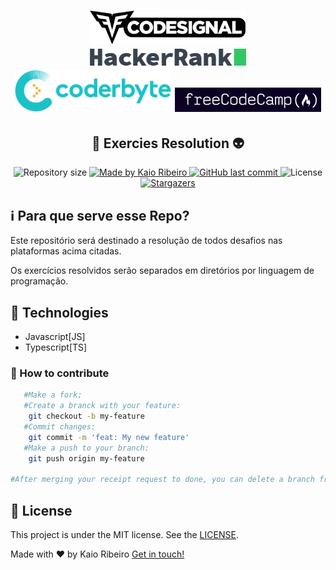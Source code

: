 <h1 align="center">
    <img alt="CodeSignal" title="codeSignal" src="./git-assets/codesignal.svg" width="250px" />
    <img alt="hackerrank" title="hackerrank" src="./git-assets/hackerrank.png" width="250px" />
    <img alt="coderbyte" title="coderbyte" src="./git-assets/coderbyte.png" width="250px" />
    <img alt="freeCodeCamp" title="freeCodeCamp" src="./git-assets/freecodecamp.png" />
</h1>

<h2 align="center">
	 🚧 Exercies Resolution 👽
</h4>
<p align="center">
  <img alt="Repository size" src="https://img.shields.io/github/repo-size/kaiorr/coderbyte?color=0896f7&style=plastic">

  <a href="https://www.linkedin.com/in/kaiorr/">
    <img alt="Made by Kaio Ribeiro" src="https://img.shields.io/badge/made%20by-kaiorr-349e65">
  </a>

  <a href="https://github.com/kaiorr/coderbyte/commits/master">
    <img alt="GitHub last commit" src="https://img.shields.io/github/last-commit/kaiorr/coderbyte?color=f7cd36&style=plastic">
  </a>

  <img alt="License" src="https://img.shields.io/badge/license-MIT-black">
   <a href="https://github.com/kaiorr/coderbyte/stargazers">
    <img alt="Stargazers" src="https://img.shields.io/github/stars/kaiorr/coderbyte?style=social">
  </a>
</p>


## ℹ Para que serve esse Repo?

Este repositório será destinado a resolução de todos desafios nas plataformas acima citadas.

Os exercícios resolvidos serão separados em diretórios por linguagem de programação.


## 🚀 Technologies

* Javascript[JS]
* Typescript[TS]


### 🤔 How to contribute

```bash
   #Make a fork;
   #Create a branck with your feature:
    git checkout -b my-feature
   #Commit changes:
    git commit -m 'feat: My new feature'
   #Make a push to your branch:
    git push origin my-feature

#After merging your receipt request to done, you can delete a branch from yours.
```

## 📝 License

This project is under the MIT license. See the [LICENSE](https://github.com/kaiorr/codeSignal/blob/master/LICENSE).

Made with ♥ by Kaio Ribeiro  [Get in touch!](https://www.linkedin.com/in/kaio-ribeiro-310123150/)
